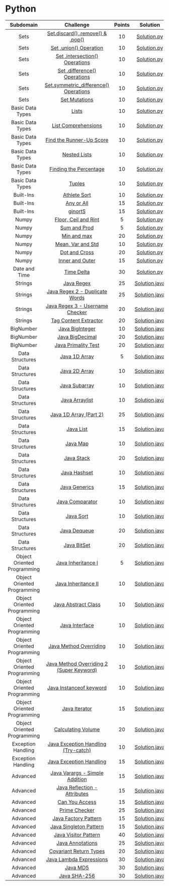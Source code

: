# Python

|          Subdomain          |                                                         Challenge                                                        | Points |                                                                                         Solution                                                                                        |
|:---------------------------:|:------------------------------------------------------------------------------------------------------------------------:|:------:|:---------------------------------------------------------------------------------------------------------------------------------------------------------------------------------------:|
|         Sets        | [Set.discard(),.remove() & .pop()](https://www.hackerrank.com/challenges/py-set-discard-remove-pop/problem)                                                |    10   | [Solution.py](https://github.com/arpitran/HackerRank_solutions/blob/master/Python/Set.discard()%2C%20.remove()%20%26%20.pop()/solution.py)                                                  |
|         Sets        | [Set .union() Operation](https://www.hackerrank.com/challenges/py-set-union/problem)                                 |    10   | [Solution.py](https://github.com/arpitran/HackerRank_solutions/blob/master/Python/Set%20.union()%20Operations/solution.py)                                       |
|         Sets        | [Set .intersection() Operations](https://www.hackerrank.com/challenges/py-set-intersection/problem)                                                       |   10   | [Solution.py](https://github.com/arpitran/HackerRank_solutions/blob/master/Python/Set%20.intersection()%20Operations/solution.py)                                                        |
|         Sets        | [Set .difference() Operations](https://www.hackerrank.com/challenges/py-set-difference-operation/problem)                                      |   10   | [Solution.py](https://github.com/arpitran/HackerRank_solutions/blob/master/Python/Set%20.difference()%20Operations/solution.py)                                      |
|         Sets        | [Set.symmetric_difference() Operations](https://www.hackerrank.com/challenges/py-set-symmetric-difference-operation/problem)                                      |   10   | [Solution.py](https://github.com/arpitran/HackerRank_solutions/tree/master/Python/Set%20.symmetric_difference()%20Operations)                                      |
|         Sets        | [Set Mutations](https://www.hackerrank.com/challenges/py-set-mutations/problem)                                                       |   10   | [Solution.py](https://github.com/arpitran/HackerRank_solutions/blob/master/Python/Set%20Mutations/solution.py)                                                      |
|         Basic Data Types        | [Lists](https://www.hackerrank.com/challenges/python-lists/problem)                                                        |   10   | [Solution.py](https://github.com/arpitran/HackerRank_solutions/blob/master/Python/Lists/solution.py)                                                     |
|         Basic Data Types        | [List Comprehensions](https://www.hackerrank.com/challenges/list-comprehensions/problem)                                                        |   10   | [Solution.py](https://github.com/arpitran/HackerRank_solutions/blob/master/Python/List%20Comprehensions/solution.py)                                                     |
|         Basic Data Types        | [Find the Runner-Up Score](https://www.hackerrank.com/challenges/find-second-maximum-number-in-a-list/problem)                                                   |   10   | [Solution.py](https://github.com/arpitran/HackerRank_solutions/blob/master/Python/Find%20the%20Runner-Up%20Score!/solution.py)                                                      |
|         Basic Data Types        | [Nested Lists](https://www.hackerrank.com/nested-list/problem)                                               |   10   | [Solution.py](https://github.com/arpitran/HackerRank_solutions/blob/master/Python/Nested%20Lists/solution.py)                                                    |
|         Basic Data Types        | [Finding the Percentage](https://www.hackerrank.com/challenges/finding-the-percentage/problem)                     |   10   | [Solution.py](https://github.com/arpitran/HackerRank_solutions/blob/master/Python/Find%20the%20percentage/solution.py)                                   |
|         Basic Data Types        | [Tuples](https://www.hackerrank.com/challenges/python-tuples/problem)                     |   10   | [Solution.py](https://github.com/arpitran/HackerRank_solutions/blob/master/Python/Tuples/solution.py)                                   |
|         Built-Ins        | [Athlete Sort](https://www.hackerrank.com/challenges/python-sort-sort/problem)                                           |   10   | [Solution.py](https://github.com/arpitran/HackerRank_solutions/blob/master/Python/Athleted%20Sort/solution.py)                                              |
|         Built-Ins        | [Any or All](https://www.hackerrank.com/challenges/any-or-all/problem)                                           |   15   | [Solution.py](https://github.com/arpitran/HackerRank_solutions/blob/master/Python/Any%20or%20All/solution.py)                                              |
|         Built-Ins        | [ginortS](https://www.hackerrank.com/challenges/ginorts/problem)                                 |   15   | [Solution.py](https://github.com/arpitran/HackerRank_solutions/blob/master/Python/ginorts/solution.py)                                           |
|           Numpy          | [Floor, Ceil and Rint](https://www.hackerrank.com/challenges/floor-ceil-and-rint/problem)                             |    5   | [Solution.py](https://github.com/arpitran/HackerRank_solutions/blob/master/Python/Floor,%20Ceil%20and%20Rint/solution.py)                                              |
|           Numpy           | [Sum and Prod](https://www.hackerrank.com/challenges/np-sum-and-prod/problem)                                                   |    5   | [Solution.py](https://github.com/arpitran/HackerRank_solutions/blob/master/Python/Sum%20and%20Prod/solution.py)                                                           |
|           Numpy           | [Min and max](https://www.hackerrank.com/challenges/np-min-and-max/problem)                                         |   20   | [Solution.py](https://github.com/arpitran/HackerRank_solutions/blob/master/Python/Min%20and%20Max/solution.py)                                                    |
|           Numpy           | [Mean, Var and Std](https://www.hackerrank.com/challenges/np-mean-var-and-std/problem)                                         |   10   | [Solution.py](https://github.com/arpitran/HackerRank_solutions/blob/master/Python/Mean,%20Var,%20and%20Std/solution.py)                                                    |
|           Numpy           | [Dot and Cross](https://www.hackerrank.com/challenges/np-dot-and-cross/problem)                                                     |   20   | [Solution.py](https://github.com/arpitran/HackerRank_solutions/blob/master/Python/Dot%20and%20Cross/solution.py)                                                            |
|           Numpy           | [Inner and Outer](https://www.hackerrank.com/challenges/np-inner-and-outer/problem)                                           |   15   | [Solution.py](https://github.com/arpitran/HackerRank_solutions/blob/master/Python/Inner%20and%20Outer/solution.py)                                                     |
|           Date and Time           | [Time Delta](https://www.hackerrank.com/challenges/python-time-delta/problem)                                   |   30   | [Solution.py](https://github.com/arpitran/HackerRank_solutions/blob/master/Python/Time%20Delta/solution.py)                                                 |
|           Strings           | [Java Regex](https://www.hackerrank.com/challenges/java-regex)                                                           |   25   | [Solution.java](https://github.com/RodneyShag/HackerRank_solutions/blob/master/Java/Strings/Java%20Regex/Solution.java)                                                               |
|           Strings           | [Java Regex 2 - Duplicate Words](https://www.hackerrank.com/challenges/duplicate-word)                                   |   25   | [Solution.java](https://github.com/RodneyShag/HackerRank_solutions/blob/master/Java/Strings/Java%20Regex%202%20-%20Duplicate%20Words/Solution.java)                                   |
|           Strings           | [Java Regex 3 - Username Checker](https://www.hackerrank.com/challenges/valid-username-checker)                          |   20   | [Solution.java](https://github.com/RodneyShag/HackerRank_solutions/blob/master/Java/Strings/Java%20Regex%203%20-%20Username%20Checker/Solution.java)                                  |
|           Strings           | [Tag Content Extractor](https://www.hackerrank.com/challenges/tag-content-extractor)                                     |   20   | [Solution.java](https://github.com/RodneyShag/HackerRank_solutions/blob/master/Java/Strings/Tag%20Content%20Extractor/Solution.java)                                                  |
|          BigNumber          | [Java BigInteger](https://www.hackerrank.com/challenges/java-biginteger)                                                 |   10   | [Solution.java](https://github.com/RodneyShag/HackerRank_solutions/blob/master/Java/BigNumber/Java%20BigInteger/Solution.java)                                                        |
|          BigNumber          | [Java BigDecimal](https://www.hackerrank.com/challenges/java-bigdecimal)                                                 |   20   | [Solution.java](https://github.com/RodneyShag/HackerRank_solutions/blob/master/Java/BigNumber/Java%20BigDecimal/Solution.java)                                                        |
|          BigNumber          | [Java Primality Test](https://www.hackerrank.com/challenges/java-primality-test)                                         |   20   | [Solution.java](https://github.com/RodneyShag/HackerRank_solutions/blob/master/Java/BigNumber/Java%20Primality%20Test/Solution.java)                                                  |
|       Data Structures       | [Java 1D Array](https://www.hackerrank.com/challenges/java-1d-array-introduction)                                        |    5   | [Solution.java](https://github.com/RodneyShag/HackerRank_solutions/blob/master/Java/Data%20Structures/Java%201D%20Array/Solution.java)                                                |
|       Data Structures       | [Java 2D Array](https://www.hackerrank.com/challenges/java-2d-array)                                                     |   10   | [Solution.java](https://github.com/RodneyShag/HackerRank_solutions/blob/master/Java/Data%20Structures/Java%202D%20Array/Solution.java)                                                |
|       Data Structures       | [Java Subarray](https://www.hackerrank.com/challenges/java-negative-subarray)                                            |   10   | [Solution.java](https://github.com/RodneyShag/HackerRank_solutions/blob/master/Java/Data%20Structures/Java%20Subarray/Solution.java)                                                  |
|       Data Structures       | [Java Arraylist](https://www.hackerrank.com/challenges/java-arraylist)                                                   |   10   | [Solution.java](https://github.com/RodneyShag/HackerRank_solutions/blob/master/Java/Data%20Structures/Java%20ArrayList/Solution.java)                                                 |
|       Data Structures       | [Java 1D Array (Part 2)](https://www.hackerrank.com/challenges/java-1d-array)                                            |   25   | [Solution.java](https://github.com/RodneyShag/HackerRank_solutions/blob/master/Java/Data%20Structures/Java%201D%20Array%20(Part%202)/Solution.java)                                   |
|       Data Structures       | [Java List](https://www.hackerrank.com/challenges/java-list)                                                             |   15   | [Solution.java](https://github.com/RodneyShag/HackerRank_solutions/blob/master/Java/Data%20Structures/Java%20List/Solution.java)                                                      |
|       Data Structures       | [Java Map](https://www.hackerrank.com/challenges/phone-book)                                                             |   10   | [Solution.java](https://github.com/RodneyShag/HackerRank_solutions/blob/master/Java/Data%20Structures/Java%20Map/Solution.java)                                                       |
|       Data Structures       | [Java Stack](https://www.hackerrank.com/challenges/java-stack)                                                           |   20   | [Solution.java](https://github.com/RodneyShag/HackerRank_solutions/blob/master/Java/Data%20Structures/Java%20Stack/Solution.java)                                                     |
|       Data Structures       | [Java Hashset](https://www.hackerrank.com/challenges/java-hashset)                                                       |   10   | [Solution.java](https://github.com/RodneyShag/HackerRank_solutions/blob/master/Java/Data%20Structures/Java%20Hashset/Solution.java)                                                   |
|       Data Structures       | [Java Generics](https://www.hackerrank.com/challenges/java-generics)                                                     |   15   | [Solution.java](https://github.com/RodneyShag/HackerRank_solutions/blob/master/Java/Data%20Structures/Java%20Generics/Solution.java)                                                  |
|       Data Structures       | [Java Comparator](https://www.hackerrank.com/challenges/java-comparator)                                                 |   10   | [Solution.java](https://github.com/RodneyShag/HackerRank_solutions/blob/master/Java/Data%20Structures/Java%20Comparator/Solution.java)                                                |
|       Data Structures       | [Java Sort](https://www.hackerrank.com/challenges/java-sort)                                                             |   10   | [Solution.java](https://github.com/RodneyShag/HackerRank_solutions/blob/master/Java/Data%20Structures/Java%20Sort/Solution.java)                                                      |
|       Data Structures       | [Java Dequeue](https://www.hackerrank.com/challenges/java-dequeue)                                                       |   20   | [Solution.java](https://github.com/RodneyShag/HackerRank_solutions/blob/master/Java/Data%20Structures/Java%20Dequeue/Solution.java)                                                   |
|       Data Structures       | [Java BitSet](https://www.hackerrank.com/challenges/java-bitset)                                                         |   20   | [Solution.java](https://github.com/RodneyShag/HackerRank_solutions/blob/master/Java/Data%20Structures/Java%20BitSet/Solution.java)                                                    |
| Object Oriented Programming | [Java Inheritance I](https://www.hackerrank.com/challenges/java-inheritance-1)                                           |    5   | [Solution.java](https://github.com/RodneyShag/HackerRank_solutions/blob/master/Java/Object%20Oriented%20Programming/Java%20Inheritance%20I/Solution.java)                             |
| Object Oriented Programming | [Java Inheritance II](https://www.hackerrank.com/challenges/java-inheritance-2)                                          |   10   | [Solution.java](https://github.com/RodneyShag/HackerRank_solutions/blob/master/Java/Object%20Oriented%20Programming/Java%20Inheritance%20II/Solution.java)                            |
| Object Oriented Programming | [Java Abstract Class](https://www.hackerrank.com/challenges/java-abstract-class)                                         |   10   | [Solution.java](https://github.com/RodneyShag/HackerRank_solutions/blob/master/Java/Object%20Oriented%20Programming/Java%20Abstract%20Class/Solution.java)                            |
| Object Oriented Programming | [Java Interface](https://www.hackerrank.com/challenges/java-interface)                                                   |   10   | [Solution.java](https://github.com/RodneyShag/HackerRank_solutions/blob/master/Java/Object%20Oriented%20Programming/Java%20Interface/Solution.java)                                   |
| Object Oriented Programming | [Java Method Overriding](https://www.hackerrank.com/challenges/java-method-overriding)                                   |   10   | [Solution.java](https://github.com/RodneyShag/HackerRank_solutions/blob/master/Java/Object%20Oriented%20Programming/Java%20Method%20Overriding/Solution.java)                         |
| Object Oriented Programming | [Java Method Overriding 2 (Super Keyword)](https://www.hackerrank.com/challenges/java-method-overriding-2-super-keyword) |   10   | [Solution.java](https://github.com/RodneyShag/HackerRank_solutions/blob/master/Java/Object%20Oriented%20Programming/Java%20Method%20Overriding%202%20(Super%20Keyword)/Solution.java) |
| Object Oriented Programming | [Java Instanceof keyword](https://www.hackerrank.com/challenges/java-instanceof-keyword)                                 |   10   | [Solution.java](https://github.com/RodneyShag/HackerRank_solutions/blob/master/Java/Object%20Oriented%20Programming/Java%20Instanceof%20keyword/Solution.java)                        |
| Object Oriented Programming | [Java Iterator](https://www.hackerrank.com/challenges/java-iterator)                                                     |   15   | [Solution.java](https://github.com/RodneyShag/HackerRank_solutions/blob/master/Java/Object%20Oriented%20Programming/Java%20Iterator/Solution.java)                                    |
| Object Oriented Programming | [Calculating Volume](https://www.hackerrank.com/challenges/calculating-volume)                                           |   20   | [Solution.java](https://github.com/RodneyShag/HackerRank_solutions/blob/master/Java/Object%20Oriented%20Programming/Calculating%20Volume/Solution.java)                               |
|      Exception Handling     | [Java Exception Handling (Try-catch)](https://www.hackerrank.com/challenges/java-exception-handling-try-catch)           |   10   | [Solution.java](https://github.com/RodneyShag/HackerRank_solutions/blob/master/Java/Exception%20Handling/Java%20Exception%20Handling%20(Try-catch)/Solution.java)                     |
|      Exception Handling     | [Java Exception Handling](https://www.hackerrank.com/challenges/java-exception-handling)                                 |   15   | [Solution.java](https://github.com/RodneyShag/HackerRank_solutions/blob/master/Java/Exception%20Handling/Java%20Exception%20Handling/Solution.java)                                   |
|           Advanced          | [Java Varargs - Simple Addition](https://www.hackerrank.com/challenges/simple-addition-varargs)                          |   15   | [Solution.java](https://github.com/RodneyShag/HackerRank_solutions/blob/master/Java/Advanced/Java%20Varargs%20-%20Simple%20Addition/Solution.java)                                    |
|           Advanced          | [Java Reflection - Attributes](https://www.hackerrank.com/challenges/java-reflection-attributes)                         |   15   | [Solution.java](https://github.com/RodneyShag/HackerRank_solutions/blob/master/Java/Advanced/Java%20Reflection%20-%20Attributes/Solution.java)                                        |
|           Advanced          | [Can You Access](https://www.hackerrank.com/challenges/can-you-access)                                                   |   15   | [Solution.java](https://github.com/RodneyShag/HackerRank_solutions/blob/master/Java/Advanced/Can%20You%20Access/Solution.java)                                                        |
|           Advanced          | [Prime Checker](https://www.hackerrank.com/challenges/prime-checker)                                                     |   25   | [Solution.java](https://github.com/RodneyShag/HackerRank_solutions/blob/master/Java/Advanced/Prime%20Checker/Solution.java)                                                           |
|           Advanced          | [Java Factory Pattern](https://www.hackerrank.com/challenges/java-factory)                                               |   15   | [Solution.java](https://github.com/RodneyShag/HackerRank_solutions/blob/master/Java/Advanced/Java%20Factory%20Pattern/Solution.java)                                                  |
|           Advanced          | [Java Singleton Pattern](https://www.hackerrank.com/challenges/java-singleton)                                           |   15   | [Solution.java](https://github.com/RodneyShag/HackerRank_solutions/blob/master/Java/Advanced/Java%20Singleton%20Pattern/Solution.java)                                                |
|           Advanced          | [Java Visitor Pattern](https://www.hackerrank.com/challenges/java-vistor-pattern)                                        |   40   | [Solution.java](https://github.com/RodneyShag/HackerRank_solutions/blob/master/Java/Advanced/Java%20Visitor%20Pattern/Solution.java)                                                  |
|           Advanced          | [Java Annotations](https://www.hackerrank.com/challenges/java-annotations)                                               |   25   | [Solution.java](https://github.com/RodneyShag/HackerRank_solutions/blob/master/Java/Advanced/Java%20Annotations/Solution.java)                                                        |
|           Advanced          | [Covariant Return Types](https://www.hackerrank.com/challenges/java-covariance)                                          |   20   | [Solution.java](https://github.com/RodneyShag/HackerRank_solutions/blob/master/Java/Advanced/Covariant%20Return%20Types/Solution.java)                                                |
|           Advanced          | [Java Lambda Expressions](https://www.hackerrank.com/challenges/java-lambda-expressions)                                 |   30   | [Solution.java](https://github.com/RodneyShag/HackerRank_solutions/blob/master/Java/Advanced/Java%20Lambda%20Expressions/Solution.java)                                               |
|           Advanced          | [Java MD5](https://www.hackerrank.com/challenges/java-md5)                                                               |   30   | [Solution.java](https://github.com/RodneyShag/HackerRank_solutions/blob/master/Java/Advanced/Java%20MD5/Solution.java)                                                                |
|           Advanced          | [Java SHA-256](https://www.hackerrank.com/challenges/sha-256)                                                            |   30   | [Solution.java](https://github.com/RodneyShag/HackerRank_solutions/blob/master/Java/Advanced/Java%20SHA-256/Solution.java)                                                            |
